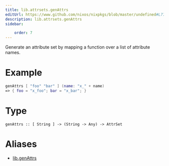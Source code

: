 ```yaml
---
title: lib.attrsets.genAttrs
editUrl: https://www.github.com/nixos/nixpkgs/blob/master/undefined#L778C5
description: lib.attrsets.genAttrs
sidebar:

    order: 7
---
```


Generate an attribute set by mapping a function over a list of
attribute names.

# Example

```nix
genAttrs [ "foo" "bar" ] (name: "x_" + name)
=> { foo = "x_foo"; bar = "x_bar"; }
```

# Type

```
genAttrs :: [ String ] -> (String -> Any) -> AttrSet
```


# Aliases

- [lib.genAttrs](/nix-doc-comments/reference/lib/lib-genattrs)


